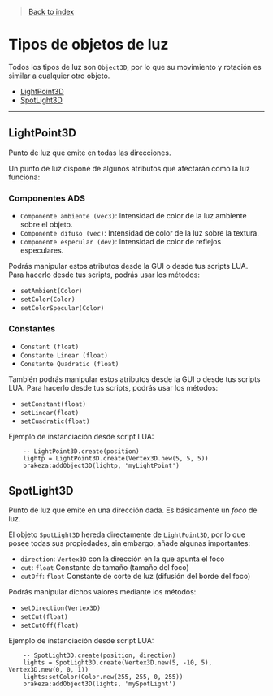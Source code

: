 > [Back to index](https://github.com/rzeronte/brakeza3d/blob/master/doc/00-index.md)

# Tipos de objetos de luz

Todos los tipos de luz son ``Object3D``, por lo que su movimiento y rotación es similar a cualquier otro objeto.

- [LightPoint3D](#lightpoint3d)
- [SpotLight3D](#spotlight3d)

---
## LightPoint3D

Punto de luz que emite en todas las direcciones.

Un punto de luz dispone de algunos atributos que afectarán como la luz funciona:

### Componentes ADS

- `Componente ambiente (vec3)`: Intensidad de color de la luz ambiente sobre el objeto.
- `Componente difuso (vec)`: Intensidad de color de la luz sobre la textura.
- `Componente especular (dev)`: Intensidad de color de reflejos especulares.

Podrás manipular estos atributos desde la GUI o desde tus scripts LUA. Para hacerlo desde tus scripts,
podrás usar los métodos:

- `setAmbient(Color)`
- `setColor(Color)`
- `setColorSpecular(Color)`

### Constantes

- `Constant (float)`
- `Constante Linear (float)`
- `Constante Quadratic (float)`

También podrás manipular estos atributos desde la GUI o desde tus scripts LUA. Para hacerlo desde tus scripts,
podrás usar los métodos:

- `setConstant(float)`
- `setLinear(float)`
- `setCuadratic(float)`

Ejemplo de instanciación desde script LUA:

```
    -- LightPoint3D.create(position)
    lightp = LightPoint3D.create(Vertex3D.new(5, 5, 5))
    brakeza:addObject3D(lightp, 'myLightPoint')
```
## SpotLight3D

Punto de luz que emite en una dirección dada. Es básicamente un *foco* de luz.

El objeto `SpotLight3D` hereda directamente de `LightPoint3D`, por lo que posee todas
sus propiedades, sin embargo, añade algunas importantes:

- `direction`: `Vertex3D` con la dirección en la que apunta el foco
- `cut`: `float` Constante de tamaño (tamaño del foco)
- `cutOff`: `float` Constante de corte de luz (difusión del borde del foco)

Podrás manipular dichos valores mediante los métodos:

- `setDirection(Vertex3D)`
- `setCut(float)`
- `setCutOff(float)`

Ejemplo de instanciación desde script LUA:

```
    -- SpotLight3D.create(position, direction)
    lights = SpotLight3D.create(Vertex3D.new(5, -10, 5), Vertex3D.new(0, 0, 1))
    lights:setColor(Color.new(255, 255, 0, 255))
    brakeza:addObject3D(lights, 'mySpotLight')
```

